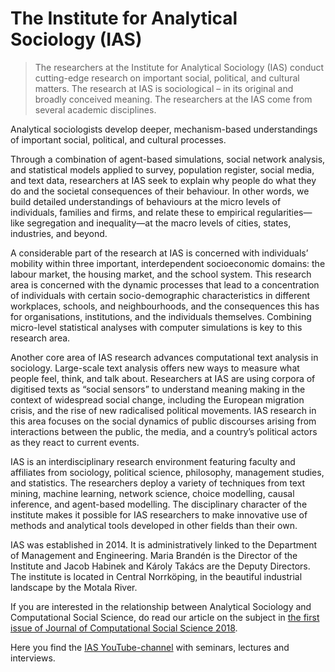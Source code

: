 # The Institute for Analytical Sociology (IAS)

> The researchers at the Institute for Analytical Sociology (IAS) conduct cutting-edge research on important social, political, and cultural matters. The research at IAS is sociological – in its original and broadly conceived meaning. The researchers at the IAS come from several academic disciplines.

Analytical sociologists develop deeper, mechanism-based understandings of important social, political, and cultural processes.

Through a combination of agent-based simulations, social network analysis, and statistical models applied to survey, population register, social media, and text data, researchers at IAS seek to explain why people do what they do and the societal consequences of their behaviour. In other words, we build detailed understandings of behaviours at the micro levels of individuals, families and firms, and relate these to empirical regularities—like segregation and inequality—at the macro levels of cities, states, industries, and beyond.

A considerable part of the research at IAS is concerned with individuals’ mobility within three important, interdependent socioeconomic domains: the labour market, the housing market, and the school system. This research area is concerned with the dynamic processes that lead to a concentration of individuals with certain socio-demographic characteristics in different workplaces, schools, and neighbourhoods, and the consequences this has for organisations, institutions, and the individuals themselves. Combining micro-level statistical analyses with computer simulations is key to this research area.

Another core area of IAS research advances computational text analysis in sociology. Large-scale text analysis offers new ways to measure what people feel, think, and talk about. Researchers at IAS are using corpora of digitised texts as “social sensors” to understand meaning making in the context of widespread social change, including the European migration crisis, and the rise of new radicalised political movements. IAS research in this area focuses on the social dynamics of public discourses arising from interactions between the public, the media, and a country’s political actors as they react to current events.

IAS is an interdisciplinary research environment featuring faculty and affiliates from sociology, political science, philosophy, management studies, and statistics. The researchers deploy a variety of techniques from text mining, machine learning, network science, choice modelling, causal inference, and agent-based modelling. The disciplinary character of the institute makes it possible for IAS researchers to make innovative use of methods and analytical tools developed in other fields than their own.

IAS was established in 2014. It is administratively linked to the Department of Management and Engineering. Maria Brandén is the Director of the Institute and Jacob Habinek  and Károly Takács are the Deputy Directors. The institute is located in Central Norrköping, in the beautiful industrial landscape by the Motala River.

If you are interested in the relationship between Analytical Sociology and Computational Social Science, do read our article on the subject in [the first issue of Journal of Computational Social Science 2018](https://link.springer.com/journal/42001).

Here you find the [IAS YouTube-channel](https://www.youtube.com/channel/UCoyoOleXyn4NFbFrqosIpzw) with seminars, lectures and interviews.
